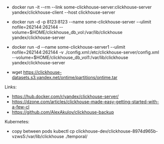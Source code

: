 
- docker run -it --rm --link some-clickhouse-server:clickhouse-server yandex/clickhouse-client --host clickhouse-server
- docker run -d -p 8123:8123 --name some-clickhouse-server --ulimit nofile=262144:262144 --volume=$HOME/clickhouse_db_vol:/var/lib/clickhouse yandex/clickhouse-server
- docker run -d --name some-clickhouse-server1 --ulimit nofile=262144:262144 -v ./config.xml:/etc/clickhouse-server/config.xml --volume=$HOME/clickhouse_db_vol1:/var/lib/clickhouse  yandex/clickhouse-server


- wget https://clickhouse-datasets.s3.yandex.net/ontime/partitions/ontime.tar

Links:
- https://hub.docker.com/r/yandex/clickhouse-server/
- https://dzone.com/articles/clickhouse-made-easy-getting-started-with-a-few-cl
- https://github.com/AlexAkulov/clickhouse-backup


Kubernetes:
- copy between pods
    kubectl cp clickhouse-dev/clickhouse-8974d965b-vzws5:/var/lib/clickhouse ./temporal/
